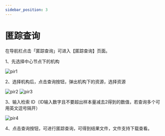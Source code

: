 ```yaml
---
sidebar_position: 3
---
```


# 匿踪查询
在导航栏点击「匿踪查询」可进入【匿踪查询】页面。

1、先选择中心节点下的机构

![pir1](/img/pir1.png) 

2、选择机构后，点击查询按钮，弹出机构下的资源，选择资源

![pir2](/img/pir2.png) 
![pir3](/img/pir3.png) 

3、输入检索 ID（ID输入数字且不要超出样本量减去2得到的数值，若查询多个可用英文逗号隔开）

![pir4](/img/pir4.png) 


4、点击查询按钮，可进行匿踪查询，可得到结果文件，文件支持下载查看。